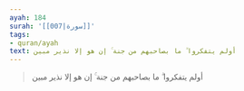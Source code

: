 ```yaml
---
ayah: 184
surah: '[[007|سورة]]'
tags:
- quran/ayah
text: أولم يتفكروا ۗ ما بصاحبهم من جنة ۚ إن هو إلا نذير مبين
---
```

> أولم يتفكروا ۗ ما بصاحبهم من جنة ۚ إن هو إلا نذير مبين

